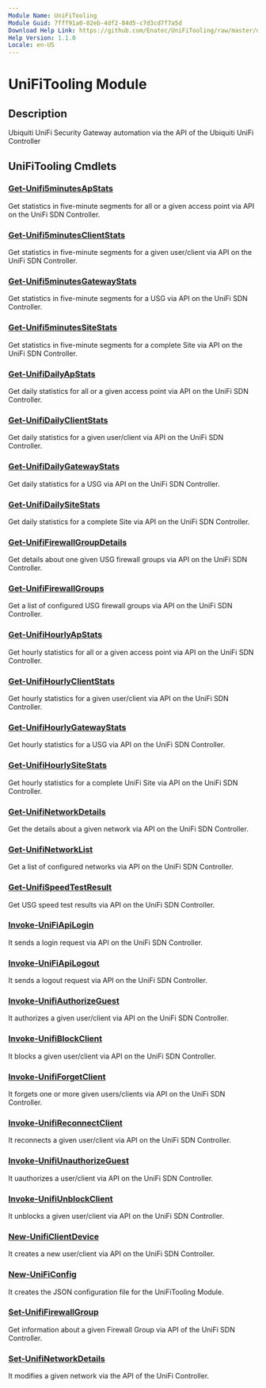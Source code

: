 ```yaml
---
Module Name: UniFiTooling
Module Guid: 7fff91a0-02eb-4df2-84d5-c7d3cd7f7a5d
Download Help Link: https://github.com/Enatec/UniFiTooling/raw/master/docs/README.md
Help Version: 1.1.0
Locale: en-US
---
```


# UniFiTooling Module
## Description
Ubiquiti UniFi Security Gateway automation via the API of the Ubiquiti UniFi Controller

## UniFiTooling Cmdlets
### [Get-Unifi5minutesApStats](Get-Unifi5minutesApStats.md)
Get statistics in five-minute segments for all or a given access point via API on the UniFi SDN Controller.

### [Get-Unifi5minutesClientStats](Get-Unifi5minutesClientStats.md)
Get statistics in five-minute segments for a given user/client via API on the UniFi SDN Controller.

### [Get-Unifi5minutesGatewayStats](Get-Unifi5minutesGatewayStats.md)
Get statistics in five-minute segments for a USG via API on the UniFi SDN Controller.

### [Get-Unifi5minutesSiteStats](Get-Unifi5minutesSiteStats.md)
Get statistics in five-minute segments for a complete Site via API on the UniFi SDN Controller.

### [Get-UnifiDailyApStats](Get-UnifiDailyApStats.md)
Get daily statistics for all or a given access point via API on the UniFi SDN Controller.

### [Get-UnifiDailyClientStats](Get-UnifiDailyClientStats.md)
Get daily statistics for a given user/client via API on the UniFi SDN Controller.

### [Get-UnifiDailyGatewayStats](Get-UnifiDailyGatewayStats.md)
Get daily statistics for a USG via API on the UniFi SDN Controller.

### [Get-UnifiDailySiteStats](Get-UnifiDailySiteStats.md)
Get daily statistics for a complete Site via API on the UniFi SDN Controller.

### [Get-UnifiFirewallGroupDetails](Get-UnifiFirewallGroupDetails.md)
Get details about one given USG firewall groups via API on the UniFi SDN Controller.

### [Get-UnifiFirewallGroups](Get-UnifiFirewallGroups.md)
Get a list of configured USG firewall groups via API on the UniFi SDN Controller.

### [Get-UnifiHourlyApStats](Get-UnifiHourlyApStats.md)
Get hourly statistics for all or a given access point via API on the UniFi SDN Controller.

### [Get-UnifiHourlyClientStats](Get-UnifiHourlyClientStats.md)
Get hourly statistics for a given user/client via API on the UniFi SDN Controller.

### [Get-UnifiHourlyGatewayStats](Get-UnifiHourlyGatewayStats.md)
Get hourly statistics for a USG via API on the UniFi SDN Controller.

### [Get-UnifiHourlySiteStats](Get-UnifiHourlySiteStats.md)
Get hourly statistics for a complete UniFi Site via API on the UniFi SDN Controller.

### [Get-UnifiNetworkDetails](Get-UnifiNetworkDetails.md)
Get the details about a given network via API on the UniFi SDN Controller.

### [Get-UnifiNetworkList](Get-UnifiNetworkList.md)
Get a list of configured networks via API on the UniFi SDN Controller.

### [Get-UnifiSpeedTestResult](Get-UnifiSpeedTestResult.md)
Get USG speed test results via API on the UniFi SDN Controller.

### [Invoke-UniFiApiLogin](Invoke-UniFiApiLogin.md)
It sends a login request via API on the UniFi SDN Controller.

### [Invoke-UniFiApiLogout](Invoke-UniFiApiLogout.md)
It sends a logout request via API on the UniFi SDN Controller.

### [Invoke-UnifiAuthorizeGuest](Invoke-UnifiAuthorizeGuest.md)
It authorizes a given user/client via API on the UniFi SDN Controller.

### [Invoke-UnifiBlockClient](Invoke-UnifiBlockClient.md)
It blocks a given user/client via API on the UniFi SDN Controller.

### [Invoke-UnifiForgetClient](Invoke-UnifiForgetClient.md)
It forgets one or more given users/clients via API on the UniFi SDN Controller.

### [Invoke-UnifiReconnectClient](Invoke-UnifiReconnectClient.md)
It reconnects a given user/client via API on the UniFi SDN Controller.

### [Invoke-UnifiUnauthorizeGuest](Invoke-UnifiUnauthorizeGuest.md)
It uauthorizes a user/client via API on the UniFi SDN Controller.

### [Invoke-UnifiUnblockClient](Invoke-UnifiUnblockClient.md)
It unblocks a given user/client via API on the UniFi SDN Controller.

### [New-UnifiClientDevice](New-UnifiClientDevice.md)
It creates a new user/client via API on the UniFi SDN Controller.

### [New-UniFiConfig](New-UniFiConfig.md)
It creates the JSON configuration file for the UniFiTooling Module.

### [Set-UnifiFirewallGroup](Set-UnifiFirewallGroup.md)
Get information about a given Firewall Group via API of the UniFi SDN Controller.

### [Set-UnifiNetworkDetails](Set-UnifiNetworkDetails.md)
It modifies a given network via the API of the UniFi Controller.


